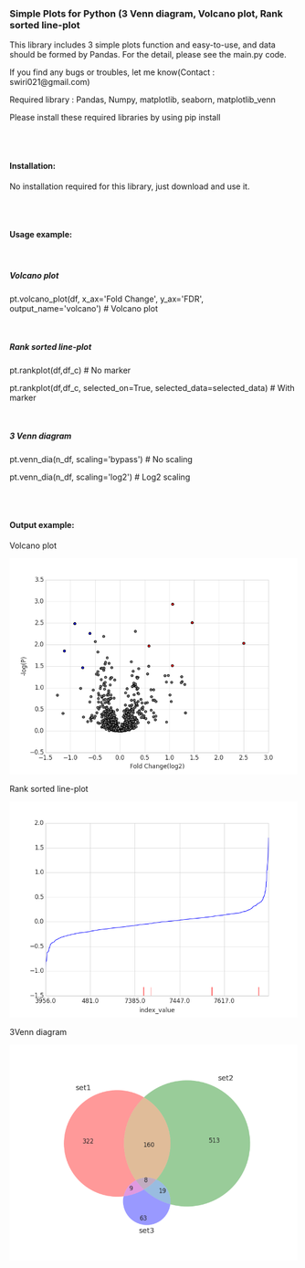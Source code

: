 <h3>Simple Plots for Python (3 Venn diagram, Volcano plot, Rank sorted line-plot</h3>
<p>This library includes 3 simple plots function and easy-to-use, and data should be formed by Pandas. For the detail, please see the main.py code.</p>
<p>If you find any bugs or troubles, let me know(Contact : swiri021@gmail.com)</p>
<p>Required library : Pandas, Numpy, matplotlib, seaborn, matplotlib_venn</p>
<p>Please install these required libraries by using pip install</p>
<br/>
<br/>
<h4>Installation: </h4>
<p>No installation required for this library, just download and use it.</p>
<br/>
<br/>
<h4>Usage example: </h4>
<br/>
<h5>Volcano plot</h5>
<p>pt.volcano_plot(df, x_ax='Fold Change', y_ax='FDR', output_name='volcano') # Volcano plot</p>
<br/>
<h5>Rank sorted line-plot</h5>
<p>pt.rankplot(df,df_c) # No marker</p>
<p>pt.rankplot(df,df_c, selected_on=True, selected_data=selected_data) # With marker</p>
<br/>
<h5>3 Venn diagram</h5>
<p>pt.venn_dia(n_df, scaling='bypass') # No scaling</p>
<p>pt.venn_dia(n_df, scaling='log2') # Log2 scaling</p>
<br/>
<br/>
<h4>Output example: </h4>
<p>Volcano plot</p>
<img src="volcano.png"/>
<p>Rank sorted line-plot</p>
<img src="rankplot.png"/>
<p>3Venn diagram</p>
<img src="venn_diagram.png"/>